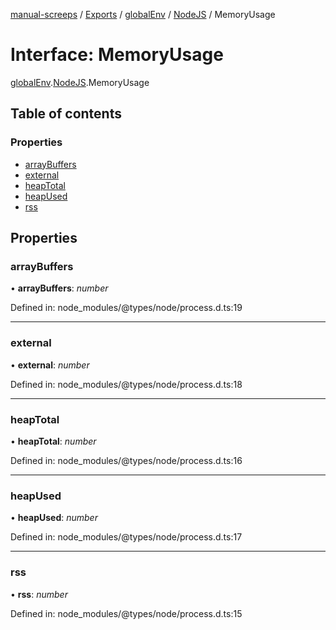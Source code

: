 [manual-screeps](../README.md) / [Exports](../modules.md) / [globalEnv](../modules/globalenv.md) / [NodeJS](../modules/globalenv.nodejs.md) / MemoryUsage

# Interface: MemoryUsage

[globalEnv](../modules/globalenv.md).[NodeJS](../modules/globalenv.nodejs.md).MemoryUsage

## Table of contents

### Properties

- [arrayBuffers](globalenv.nodejs.memoryusage.md#arraybuffers)
- [external](globalenv.nodejs.memoryusage.md#external)
- [heapTotal](globalenv.nodejs.memoryusage.md#heaptotal)
- [heapUsed](globalenv.nodejs.memoryusage.md#heapused)
- [rss](globalenv.nodejs.memoryusage.md#rss)

## Properties

### arrayBuffers

• **arrayBuffers**: *number*

Defined in: node_modules/@types/node/process.d.ts:19

___

### external

• **external**: *number*

Defined in: node_modules/@types/node/process.d.ts:18

___

### heapTotal

• **heapTotal**: *number*

Defined in: node_modules/@types/node/process.d.ts:16

___

### heapUsed

• **heapUsed**: *number*

Defined in: node_modules/@types/node/process.d.ts:17

___

### rss

• **rss**: *number*

Defined in: node_modules/@types/node/process.d.ts:15
